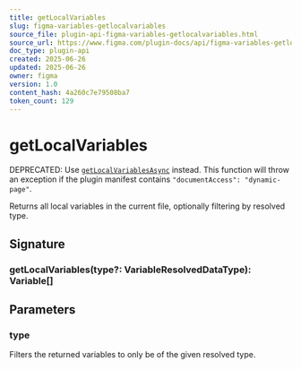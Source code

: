 ```yaml
---
title: getLocalVariables
slug: figma-variables-getlocalvariables
source_file: plugin-api-figma-variables-getlocalvariables.html
source_url: https://www.figma.com/plugin-docs/api/figma-variables-getlocalvariables/
doc_type: plugin-api
created: 2025-06-26
updated: 2025-06-26
owner: figma
version: 1.0
content_hash: 4a260c7e79508ba7
token_count: 129
---
```

# getLocalVariables

DEPRECATED: Use [`getLocalVariablesAsync`](/plugin-docs/api/properties/figma-variables-getlocalvariablesasync/) instead. This function will throw an exception if the plugin manifest contains `"documentAccess": "dynamic-page"`.

Returns all local variables in the current file, optionally filtering by resolved type.

## Signature

### getLocalVariables(type?: VariableResolvedDataType): Variable[]

## Parameters

### type

Filters the returned variables to only be of the given resolved type.